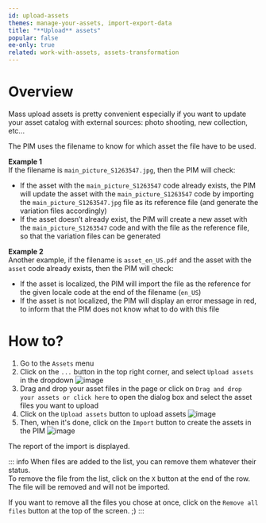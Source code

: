 ```yaml
---
id: upload-assets
themes: manage-your-assets, import-export-data
title: "**Upload** assets"
popular: false
ee-only: true
related: work-with-assets, assets-transformation
---
```


# Overview

Mass upload assets is pretty convenient especially if you want to update your asset catalog with external sources: photo shooting, new collection, etc...

The PIM uses the filename to know for which asset the file have to be used.

**Example 1**  
If the filename is `main_picture_S1263547.jpg`, then the PIM will check:
- If the asset with the `main_picture_S1263547` code already exists, the PIM will update the asset with the `main_picture_S1263547` code by importing the `main_picture_S1263547.jpg` file as its reference file (and generate the variation files accordingly)
- If the asset doesn’t already exist, the PIM will create a new asset with the `main_picture_S1263547` code and with the file as the reference file, so that the variation files can be generated

**Example 2**  
Another example, if the filename is `asset_en_US.pdf` and the asset with the `asset` code already exists, then the PIM will check:
- If the asset is localized, the PIM will import the file as the reference for the given locale code at the end of the filename (`en_US`)
- If the asset is not localized, the PIM will display an error message in red, to inform that the PIM does not know what to do with this file

# How to?

1. Go to the `Assets` menu
1. Click on the `...` button in the top right corner, and select `Upload assets` in the dropdown
![image](../img/Assets_UploadAssetsDropdown.png)
1. Drag and drop your asset files in the page or click on `Drag and drop your assets or click here` to open the dialog box and select the asset files you want to upload
1. Click on the `Upload assets` button to upload assets
![image](../img/Assets-UploadAssetsCTA.png)
1. Then, when it's done, click on the `Import` button to create the assets in the PIM
![image](../img/Assetes_ImportAfterUpload.png)

The report of the import is displayed.

::: info
When files are added to the list, you can remove them whatever their status.  
To remove the file from the list, click on the `X` button at the end of the row. The file will be removed and will not be imported.

If you want to remove all the files you chose at once, click on the `Remove all files` button at the top of the screen. ;)
:::

